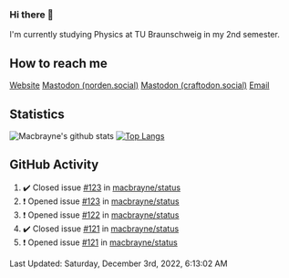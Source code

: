 ### Hi there 👋
I'm currently studying Physics at TU Braunschweig in my 2nd semester.

## How to reach me
[Website](https://florentin-schleuss.de)
<a rel="me" href="https://norden.social/@florentin">Mastodon (norden.social)</a>
<a rel="me" href="https://craftodon.social/@frodolon">Mastodon (craftodon.social)</a>
[Email](mailto:hello@macbrayne.de)

## Statistics
![Macbrayne's github stats](https://github-readme-stats.vercel.app/api?username=macbrayne&count_private=true&show_icons=true&hide_rank=true&custom_title=macbrayne's%20GitHub%20Stats)
[![Top Langs](https://github-readme-stats.vercel.app/api/top-langs/?username=macbrayne&exclude_repo=liftron&layout=compact)](https://github.com/anuraghazra/github-readme-stats)
## GitHub Activity

<!--RECENT_ACTIVITY:start-->
1. ✔️ Closed issue [#123](https://github.com/macbrayne/status/issues/123) in [macbrayne/status](https://github.com/macbrayne/status)
2. ❗️ Opened issue [#123](https://github.com/macbrayne/status/issues/123) in [macbrayne/status](https://github.com/macbrayne/status)
3. ❗️ Opened issue [#122](https://github.com/macbrayne/status/issues/122) in [macbrayne/status](https://github.com/macbrayne/status)
4. ✔️ Closed issue [#121](https://github.com/macbrayne/status/issues/121) in [macbrayne/status](https://github.com/macbrayne/status)
5. ❗️ Opened issue [#121](https://github.com/macbrayne/status/issues/121) in [macbrayne/status](https://github.com/macbrayne/status)
<!--RECENT_ACTIVITY:end-->

<!--RECENT_ACTIVITY:last_update-->
Last Updated: Saturday, December 3rd, 2022, 6:13:02 AM
<!--RECENT_ACTIVITY:last_update_end-->


<!--
**macbrayne/macbrayne** is a ✨ _special_ ✨ repository because its `README.md` (this file) appears on your GitHub profile.

Here are some ideas to get you started:

- 🔭 I’m currently working on ...
- 🌱 I’m currently learning ...
- 👯 I’m looking to collaborate on ...
- 🤔 I’m looking for help with ...
- 💬 Ask me about ...
- 📫 How to reach me: ...
- 😄 Pronouns: ...
- ⚡ Fun fact: ...
-->
